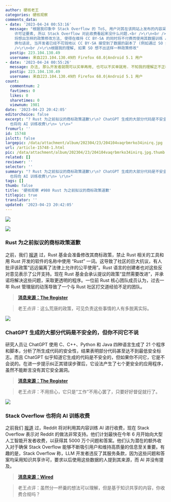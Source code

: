 ```yaml
---
author: 硬核老王
categories: 硬核观察
comments_data:
- date: '2023-04-24 00:53:16'
  message: "根据我印象中 Stack Overflow 的 ToS, 用户对其在该网站上发布的内容采用 CC BY-SA 许可. 由于这里并不涉及 NC
    许可证要素, 所以 Stack Overflow 对此收费看起来没什么问题.<br />\r\n<br />\r\n这里令我好奇的一点在于, Stack Overflow
    将想出怎样的政策修改方法, 使得在维持 CC BY-SA 的同时将不付费而使用其数据训练 AI 变得不合规 (这里的 &quot;规&quot; 指的是 ToS).
    换句话说, 当开发者已经不花钱地以 CC BY-SA 接受到了数据的副本了 (例如通过 SO 公布的全站数据归档), 这时 SO 如何才能要到它想索取的费用呢?<br
    />\r\n<br />\r\n根据我的理解, 如果 SO 想不出这样一种政策修改"
  postip: 223.104.130.49
  username: 来自223.104.130.49的 Firefox 68.0|Android 5.1 用户
- date: '2023-04-24 00:55:26'
  message: 办法, 那么开发者就既可以买单再用, 也可以不买单就用. 不知我的理解正不正确, 望和各位大佬一起讨论一番.
  postip: 223.104.130.49
  username: 来自223.104.130.49的 Firefox 68.0|Android 5.1 用户
count:
  commentnum: 2
  favtimes: 0
  likes: 0
  sharetimes: 0
  viewnum: 1981
date: '2023-04-23 20:42:05'
editorchoice: false
excerpt: "? Rust 为之前拟议的商标政策道歉\r\n? ChatGPT 生成的大部分代码是不安全的，但你不问它不说\r\n? Stack Overflow
  也将向 AI 训练收费\r\n» \r\n»"
fromurl: ''
id: 15748
islctt: false
largepic: /data/attachment/album/202304/23/204104vaqrbmrko34inirq.jpg
url: /article-15748-1.html
pic: /data/attachment/album/202304/23/204104vaqrbmrko34inirq.jpg.thumb.jpg
related: []
reviewer: ''
selector: ''
summary: "? Rust 为之前拟议的商标政策道歉\r\n? ChatGPT 生成的大部分代码是不安全的，但你不问它不说\r\n? Stack Overflow
  也将向 AI 训练收费\r\n» \r\n»"
tags: []
thumb: false
title: '硬核观察 #980 Rust 为之前拟议的商标政策道歉'
titlepic: true
translator: ''
updated: '2023-04-23 20:42:05'
---
```


![](/data/attachment/album/202304/23/204104vaqrbmrko34inirq.jpg)


![](/data/attachment/album/202304/23/204114rlheie26ln9l2zrj.jpg)


### Rust 为之前拟议的商标政策道歉


之前，我们 [报道](/article-15716-1.html) 过，Rust 基金会准备修改其商标政策，禁止 Rust 相关的工具和用 Rust 开发的软件的名称中使用 “Rust” 一词。这导致了社区的巨大抗议，有人批评该政策“远远偏离了法律上允许的公平使用”。Rust 语言的创建者也对这些反对意见表示了公开支持。现在 Rust 基金会承认提议的政策“显然需要改进”，并承诺将解决这些问题，采取更透明的程序。一位前 Rust 核心团队成员认为，过去一年 Rust 管理层的动荡导致了一个与 Rust 社区打交道经验不足的团队。



> 
> **[消息来源：The Register](https://www.theregister.com/2023/04/17/rust_foundation_apologizes_trademark_policy/)**
> 
> 
> 



> 
> 老王点评：这么荒唐的政策，可见负责这些事情的人有多脱离实际。
> 
> 
> 


![](/data/attachment/album/202304/23/204148dqql00jt1bzstkq0.jpg)


### ChatGPT 生成的大部分代码是不安全的，但你不问它不说


研究人员让 ChatGPT 使用 C、C++、Python 和 Java 四种语言生成了 21 个程序和脚本，分析了所生成代码的安全性，结果表明部分代码甚至达不到最低安全标志。而且 ChatGPT 似乎知道它生成的代码是不安全的，但如果你不问它，它是不会说的。在进一步提示纠正其错误步骤后，它设法产生了七个更安全的应用程序，虽然不能断言没有其它安全漏洞。



> 
> **[消息来源：The Register](https://www.theregister.com/2023/04/21/chatgpt_insecure_code/)**
> 
> 
> 



> 
> 老王点评：不用担心，它只是“工作”不用心罢了，只要好好督促就行了。
> 
> 
> 


![](/data/attachment/album/202304/23/204130geg6yweyeoe072yg.jpg)


### Stack Overflow 也将向 AI 训练收费


之前我们 [报道](/article-15742-1.html) 过，Reddit 将对利用其内容训练 AI 进行收费，现在 Stack Overflow 表示对 Reddit 的做法非常支持。他们计划最快在今年 6 月开始向大型人工智能开发者收费，以获得其 5000 万个问题和答案。他们认为潜在的额外收入对于确保 Stack Overflow 能够不断吸引用户和维持高质量的信息至关重要。有趣的是，Stack Overflow 称，LLM 开发者违反了其服务条款，因为这些问题和答案均采用知识共享许可，要求以后使用这些数据的人提到其来源，而 AI 并没有提及。



> 
> **[消息来源：Wired](https://www.wired.com/story/stack-overflow-will-charge-ai-giants-for-training-data/)**
> 
> 
> 



> 
> 老王点评：虽然分一杯羹的想法可以理解，但是基于知识共享的内容，你收费合规吗？
> 
> 
>